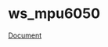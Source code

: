 # ws_mpu6050

[Document](http://vincentstudio.info/2019/02/02/008_Get_MPU6050_data_through_websocket)